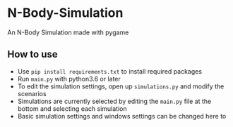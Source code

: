 # N-Body-Simulation
An N-Body Simulation made with pygame

<h2>How to use</h2>

- Use `pip install requirements.txt` to install required packages
- Run `main.py` with python3.6 or later
- To edit the simulation settings, open up `simulations.py` and modify the scenarios
- Simulations are currently selected by editing the `main.py` file at the bottom and selecting each simulation
- Basic simulation settings and windows settings can be changed here to
